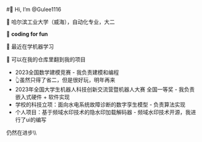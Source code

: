 #👋 Hi, I’m @Gulee1116

👯 哈尔滨工业大学（威海），自动化专业，大二

👀 **coding for fun**

🌱 最近在学机器学习

🚀 可以在我的仓库里翻到我的项目
  * 2023全国数学建模竞赛 - 我负责建模和编程
  *   👆虽然只得了省二，但是很好玩，明年再来
  * 2023年全国大学生机器人科技创新交流营暨机器人大赛 全国一等奖 - 我负责嵌入式硬件 + 软件实现
  * 学校的科技立项：面向水电系统故障诊断的数字孪生模型 - 负责算法实现
  * 个人项目：基于频域水印技术的隐水印加载解码器 - 频域水印技术开源，我进行了ui的编写

仍然在进步\\\
